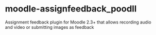 moodle-assignfeedback_poodll
============================

Assignment feedback plugin for Moodle 2.3+ that allows recording audio and video or submitting images as feedback
